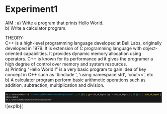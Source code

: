 # Experiment1 <br>

AIM : a) Write a program that prints Hello World. <br>
      b) Write a calculator program. <br>

THEORY: <br>
C++ is a high-level programming language developed at Bell Labs, originally developed in 1979. It is extension of C programming language with object-oriented capabilities. It provides dynamic memory allocation using operators. C++ is known for its performance ad it gives the programer a high degree of control over memory and system resources. <br>
  a) Printing "Hello World !" is a very basic program to gain idea of key concept in C++ such as '#include <iostream>', 'using namespace std', 'cout<<', etc. <br>
  b) A calculator program perform basic arithmetic operations such as addition, subtraction, multiplication and division. <br>

![exp1a](https://github.com/sarakanyal03/CDS_Experiment1/blob/main/Screenshot%202024-07-30%20220921.png)
![exp1b](
